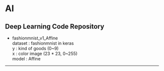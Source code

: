 # AI   
   
## Deep Learning Code Repository   
* fashionmnist_v1_Affine   
dataset : fashionmnist in keras   
y : kind of goods (0~9)   
x : color image (23 * 23, 0~255)    
model : Affine   
***

